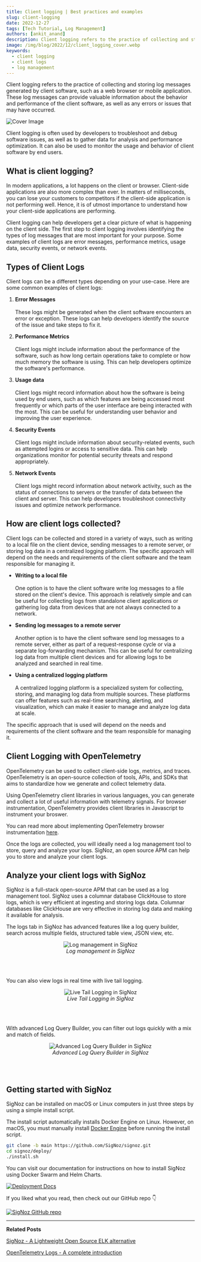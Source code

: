 ```yaml
---
title: Client logging | Best practices and examples
slug: client-logging
date: 2022-12-27
tags: [Tech Tutorial, Log Management]
authors: [ankit_anand]
description: Client logging refers to the practice of collecting and storing log messages generated by client software, such as a web browser or mobile application...
image: /img/blog/2022/12/client_logging_cover.webp
keywords:
  - client logging
  - client logs
  - log management
---
```

<head>
  <link rel="canonical" href="https://signoz.io/blog/client-logging/"/>
</head>

Client logging refers to the practice of collecting and storing log messages generated by client software, such as a web browser or mobile application. These log messages can provide valuable information about the behavior and performance of the client software, as well as any errors or issues that may have occurred.

<!--truncate-->

![Cover Image](/img/blog/2022/12/client_logging_cover.webp)

Client logging is often used by developers to troubleshoot and debug software issues, as well as to gather data for analysis and performance optimization. It can also be used to monitor the usage and behavior of client software by end users.

## What is client logging?

In modern applications, a lot happens on the client or browser. Client-side applications are also more complex than ever. In matters of milliseconds, you can lose your customers to competitors if the client-side application is not performing well. Hence, it is of utmost importance to understand how your client-side applications are performing.

Client logging can help developers get a clear picture of what is happening on the client side. The first step to client logging involves identifying the types of log messages that are most important for your purpose. Some examples of client logs are error messages, performance metrics, usage data, security events, or network events.

## Types of Client Logs

Client logs can be a different types depending on your use-case. Here are some common examples of client logs:

1. **Error Messages**<br></br>
These logs might be generated when the client software encounters an error or exception. These logs can help developers identify the source of the issue and take steps to fix it.

2. **Performance Metrics**<br></br>
Client logs might include information about the performance of the software, such as how long certain operations take to complete or how much memory the software is using. This can help developers optimize the software's performance.

3. **Usage data**<br></br>
Client logs might record information about how the software is being used by end users, such as which features are being accessed most frequently or which parts of the user interface are being interacted with the most. This can be useful for understanding user behavior and improving the user experience.

4. **Security Events**<br></br>
Client logs might include information about security-related events, such as attempted logins or access to sensitive data. This can help organizations monitor for potential security threats and respond appropriately.

5. **Network Events**<br></br>
Client logs might record information about network activity, such as the status of connections to servers or the transfer of data between the client and server. This can help developers troubleshoot connectivity issues and optimize network performance.

## How are client logs collected?

Client logs can be collected and stored in a variety of ways, such as writing to a local file on the client device, sending messages to a remote server, or storing log data in a centralized logging platform. The specific approach will depend on the needs and requirements of the client software and the team responsible for managing it.

- **Writing to a local file**<br></br>
One option is to have the client software write log messages to a file stored on the client's device. This approach is relatively simple and can be useful for collecting logs from standalone client applications or gathering log data from devices that are not always connected to a network.

- **Sending log messages to a remote server**<br></br>
Another option is to have the client software send log messages to a remote server, either as part of a request-response cycle or via a separate log-forwarding mechanism. This can be useful for centralizing log data from multiple client devices and for allowing logs to be analyzed and searched in real time.

- **Using a centralized logging platform**<br></br>
A centralized logging platform is a specialized system for collecting, storing, and managing log data from multiple sources. These platforms can offer features such as real-time searching, alerting, and visualization, which can make it easier to manage and analyze log data at scale.

The specific approach that is used will depend on the needs and requirements of the client software and the team responsible for managing it.

## Client Logging with OpenTelemetry

OpenTelemetry can be used to collect client-side logs, metrics, and traces. OpenTelemetry is an open-source collection of tools, APIs, and SDKs that aims to standardize how we generate and collect telemetry data.

Using OpenTelemetry client libraries in various languages, you can generate and collect a lot of useful information with telemetry signals. For browser instrumentation, OpenTelemetry provides client libraries in Javascript to instrument your broswer.

You can read more about implementing OpenTelemetry browser instrumentation [here](https://opentelemetry.io/docs/instrumentation/js/getting-started/browser/).

Once the logs are collected, you will ideally need a log management tool to store, query and analyze your logs. SigNoz, an open source APM can help you to store and analyze your client logs.

## Analyze your client logs with SigNoz

SigNoz is a full-stack open-source APM that can be used as a log management tool. SigNoz uses a columnar database ClickHouse to store logs, which is very efficient at ingesting and storing logs data. Columnar databases like ClickHouse are very effective in storing log data and making it available for analysis.

The logs tab in SigNoz has advanced features like a log query builder, search across multiple fields, structured table view, JSON view, etc.

<figure data-zoomable align='center'>
    <img src="/img/blog/common/signoz_logs.webp" alt="Log management in SigNoz"/>
    <figcaption><i>Log management in SigNoz</i></figcaption>
</figure>

<br></br>

You can also view logs in real time with live tail logging.

<figure data-zoomable align='center'>
    <img src="/img/blog/2022/10/signoz_live_logs.webp" alt="Live Tail Logging in SigNoz"/>
    <figcaption><i>Live Tail Logging in SigNoz</i></figcaption>
</figure>

<br></br>

With advanced Log Query Builder, you can filter out logs quickly with a mix and match of fields.

<figure data-zoomable align='center'>
    <img src="/img/blog/2022/10/signoz_log_query_builder.webp" alt="Advanced Log Query Builder in SigNoz"/>
    <figcaption><i>Advanced Log Query Builder in SigNoz</i></figcaption>
</figure>

<br></br>

## Getting started with SigNoz

SigNoz can be installed on macOS or Linux computers in just three steps by using a simple install script.

The install script automatically installs Docker Engine on Linux. However, on macOS, you must manually install <a href = "https://docs.docker.com/engine/install/" rel="noopener noreferrer nofollow" target="_blank" >Docker Engine</a> before running the install script.

```bash
git clone -b main https://github.com/SigNoz/signoz.git
cd signoz/deploy/
./install.sh
```

You can visit our documentation for instructions on how to install SigNoz using Docker Swarm and Helm Charts.


[![Deployment Docs](/img/blog/common/deploy_docker_documentation.webp)](https://signoz.io/docs/install/docker/?utm_source=blog&utm_medium=opentelemetry_springboot)

If you liked what you read, then check out our GitHub repo 👇

[![SigNoz GitHub repo](/img/blog/common/signoz_github.webp)](https://github.com/SigNoz/signoz)

---

**Related Posts**

[SigNoz - A Lightweight Open Source ELK alternative](https://signoz.io/blog/elk-alternative-open-source/)

[OpenTelemetry Logs - A complete introduction](https://signoz.io/blog/opentelemetry-logs/)